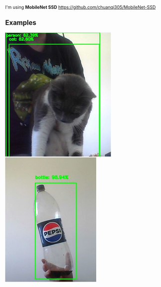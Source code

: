 I'm using **MobileNet SSD**
https://github.com/chuanqi305/MobileNet-SSD

## Examples

<img src="screenshots/person_and_cat.jpg" height="400">
<img src="screenshots/bottle.jpg" height="400">
